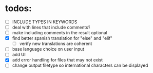 # todos:
- [ ] INCLUDE TYPES IN KEYWORDS
- [ ] deal with lines that include comments?
- [ ] make including comments in the result optional
- [x] find better spanish translation for "else" and "elif"
  - [ ] verify new translations are coherent
- [ ] base language choice on user input
- [ ] add UI
- [x] add error handling for files that may not exist
- [ ] change output filetype so international characters can be displayed